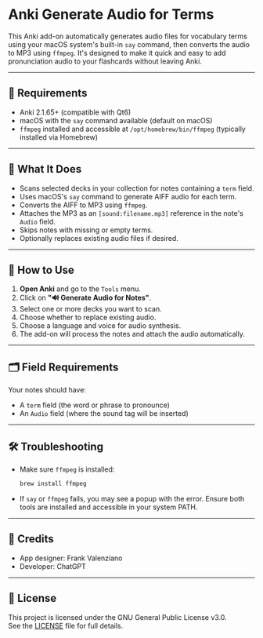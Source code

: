 # Anki Generate Audio for Terms

This Anki add-on automatically generates audio files for vocabulary terms using your macOS system's built-in `say` command, then converts the audio to MP3 using `ffmpeg`. It's designed to make it quick and easy to add pronunciation audio to your flashcards without leaving Anki.

---

## 🔧 Requirements

- Anki 2.1.65+ (compatible with Qt6)
- macOS with the `say` command available (default on macOS)
- `ffmpeg` installed and accessible at `/opt/homebrew/bin/ffmpeg` (typically installed via Homebrew)

---

## 🚀 What It Does

- Scans selected decks in your collection for notes containing a `term` field.
- Uses macOS's `say` command to generate AIFF audio for each term.
- Converts the AIFF to MP3 using `ffmpeg`.
- Attaches the MP3 as an `[sound:filename.mp3]` reference in the note's `Audio` field.
- Skips notes with missing or empty terms.
- Optionally replaces existing audio files if desired.

---

## 🧭 How to Use

1. **Open Anki** and go to the `Tools` menu.
2. Click on **"🔊 Generate Audio for Notes"**.
3. Select one or more decks you want to scan.
4. Choose whether to replace existing audio.
5. Choose a language and voice for audio synthesis.
6. The add-on will process the notes and attach the audio automatically.

---

## 🗂 Field Requirements

Your notes should have:
- A `term` field (the word or phrase to pronounce)
- An `Audio` field (where the sound tag will be inserted)

---

## 🛠 Troubleshooting

- Make sure `ffmpeg` is installed:
  ```bash
  brew install ffmpeg
  ```
- If `say` or `ffmpeg` fails, you may see a popup with the error. Ensure both tools are installed and accessible in your system PATH.

---

## 🙏 Credits

- App designer: Frank Valenziano
- Developer: ChatGPT

---

## 📄 License

This project is licensed under the GNU General Public License v3.0.  
See the [LICENSE](LICENSE) file for full details.
